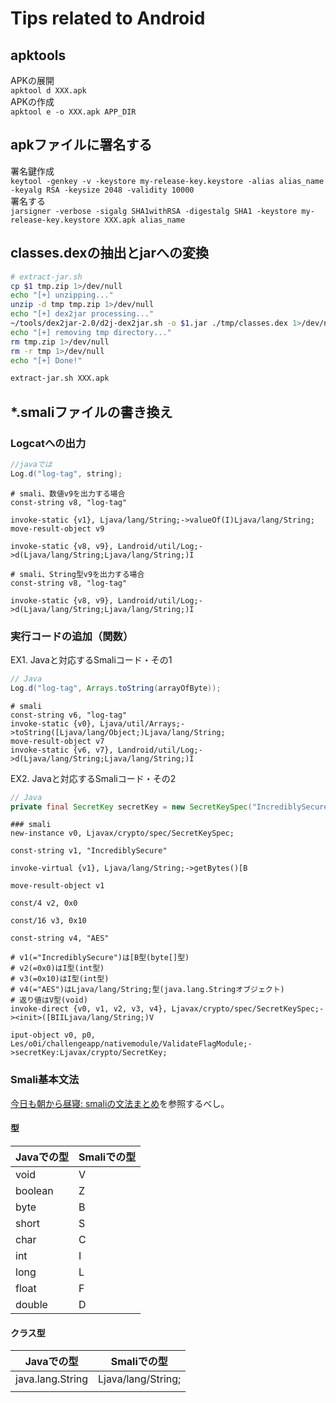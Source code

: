 # Tips related to Android

## apktools
APKの展開  
`apktool d XXX.apk`  
APKの作成  
`apktool e -o XXX.apk APP_DIR` 

## apkファイルに署名する 
署名鍵作成  
`keytool -genkey -v -keystore my-release-key.keystore -alias alias_name -keyalg RSA -keysize 2048 -validity 10000`  
署名する  
```jarsigner -verbose -sigalg SHA1withRSA -digestalg SHA1 -keystore my-release-key.keystore XXX.apk alias_name```

## classes.dexの抽出とjarへの変換
```bash
# extract-jar.sh
cp $1 tmp.zip 1>/dev/null
echo "[+] unzipping..."
unzip -d tmp tmp.zip 1>/dev/null
echo "[+] dex2jar processing..."
~/tools/dex2jar-2.0/d2j-dex2jar.sh -o $1.jar ./tmp/classes.dex 1>/dev/null
echo "[+] removing tmp directory..."
rm tmp.zip 1>/dev/null
rm -r tmp 1>/dev/null
echo "[+] Done!"
```
```bash
extract-jar.sh XXX.apk
```

## *.smaliファイルの書き換え
### Logcatへの出力

```java
//javaでは
Log.d("log-tag", string);
```

```smali
# smali、数値v9を出力する場合
const-string v8, "log-tag"

invoke-static {v1}, Ljava/lang/String;->valueOf(I)Ljava/lang/String;
move-result-object v9

invoke-static {v8, v9}, Landroid/util/Log;->d(Ljava/lang/String;Ljava/lang/String;)I
```

```smali
# smali、String型v9を出力する場合
const-string v8, "log-tag"

invoke-static {v8, v9}, Landroid/util/Log;->d(Ljava/lang/String;Ljava/lang/String;)I
```

### 実行コードの追加（関数）
EX1. Javaと対応するSmaliコード・その1
```Java
// Java
Log.d("log-tag", Arrays.toString(arrayOfByte));
```

```Smali
# smali
const-string v6, "log-tag"
invoke-static {v0}, Ljava/util/Arrays;->toString([Ljava/lang/Object;)Ljava/lang/String;
move-result-object v7
invoke-static {v6, v7}, Landroid/util/Log;->d(Ljava/lang/String;Ljava/lang/String;)I
```

EX2. Javaと対応するSmaliコード・その2
```Java
// Java
private final SecretKey secretKey = new SecretKeySpec("IncrediblySecure".getBytes(), 0, 16, "AES");
```  

```Smali
### smali
new-instance v0, Ljavax/crypto/spec/SecretKeySpec;

const-string v1, "IncrediblySecure"

invoke-virtual {v1}, Ljava/lang/String;->getBytes()[B

move-result-object v1

const/4 v2, 0x0

const/16 v3, 0x10

const-string v4, "AES"

# v1(="IncrediblySecure")は[B型(byte[]型)
# v2(=0x0)はI型(int型)
# v3(=0x10)はI型(int型)
# v4(="AES")はLjava/lang/String;型(java.lang.Stringオブジェクト)
# 返り値はV型(void)
invoke-direct {v0, v1, v2, v3, v4}, Ljavax/crypto/spec/SecretKeySpec;-><init>([BIILjava/lang/String;)V

iput-object v0, p0, Les/o0i/challengeapp/nativemodule/ValidateFlagModule;->secretKey:Ljavax/crypto/SecretKey;
```

### Smali基本文法
[今日も朝から昼寝: smaliの文法まとめ](https://stpr18.blogspot.com/2015/11/smali.html)を参照するべし。
#### 型
| Javaでの型 | Smaliでの型 |
| ----------- | --------- |
| void | V |
| boolean | Z |
| byte | B |
| short | S |
| char | C |
| int | I |
| long | L |
| float | F |
| double | D |
#### クラス型
| Javaでの型 | Smaliでの型 |
| ----------- | --------- |
| java.lang.String | Ljava/lang/String; |
|  |  |
